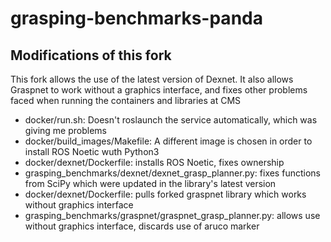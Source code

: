 # grasping-benchmarks-panda


## Modifications of this fork
This fork allows the use of the latest version of Dexnet. It also allows Graspnet to work without a graphics interface, and fixes other problems faced when running the containers and libraries at CMS

* docker/run.sh: Doesn't roslaunch the service automatically, which was giving me problems
* docker/build_images/Makefile: A different image is chosen in order to install ROS Noetic wuth Python3
* docker/dexnet/Dockerfile: installs ROS Noetic, fixes ownership
* grasping_benchmarks/dexnet/dexnet_grasp_planner.py: fixes functions from SciPy which were updated in the library's latest version
* docker/dexnet/Dockerfile: pulls forked graspnet library which works without graphics interface
* grasping_benchmarks/graspnet/graspnet_grasp_planner.py: allows use without graphics interface, discards use of aruco marker
